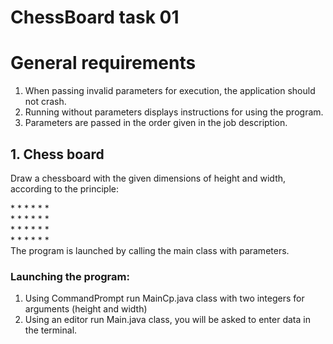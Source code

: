 # ChessBoard task 01

# General requirements
1.	When passing invalid parameters for execution, 
the application should not crash.
2.	Running without parameters displays instructions for using the program.
3.	Parameters are passed in the order given in the job description.

## 1.	Chess board

Draw a chessboard with the given dimensions of height and width, according to the principle:

\* * * * * *\
\* * * * * *\
\* * * * * *\
\* * * * * *\
The program is launched by calling the main class with parameters.

### Launching the program:
1. Using CommandPrompt run MainCp.java class with two integers for arguments (height and width)
2. Using an editor run Main.java class, you will be asked to enter data in the terminal. 
